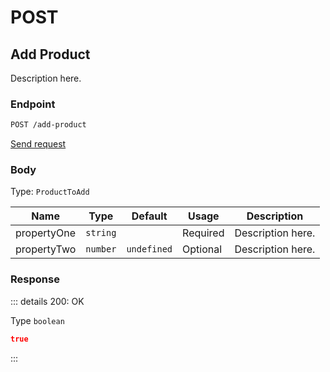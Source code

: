 # POST

## Add Product

Description here.

### Endpoint

```sh
POST /add-product
```

[Send request](https://hopp.sh/r/SXbZnB4HffzH '/add-product')

### Body

Type: `ProductToAdd`

| Name        | Type     | Default     | Usage    | Description       |
| ----------- | -------- | ----------- | -------- | ----------------- |
| propertyOne | `string` |             | Required | Description here. |
| propertyTwo | `number` | `undefined` | Optional | Description here. |

### Response

::: details 200: OK

Type `boolean`

```json
true
```

:::
